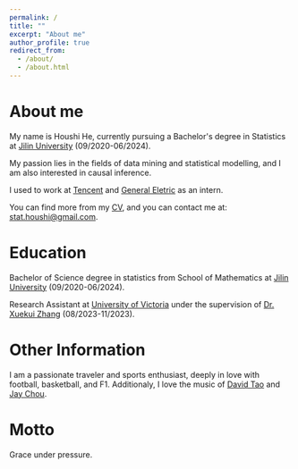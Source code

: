 ```yaml
---
permalink: /
title: ""
excerpt: "About me"
author_profile: true
redirect_from: 
  - /about/
  - /about.html
---
```


About me
======

My name is Houshi He, currently pursuing a Bachelor's degree in Statistics at [Jilin University](https://www.jlu.edu.cn/) (09/2020-06/2024). 

My passion lies in the fields of data mining and statistical modelling, and I am also interested in causal inference.

I used to work at [Tencent](https://www.tencent.com/en-us/) and [General Eletric](https://www.ge.com/) as an intern.

You can find more from my [CV](http://rathhehs.github.io/files/Houshi_He.pdf), and you can contact me at: [stat.houshi@gmail.com](stat.houshi@gmail.com).


Education
======
Bachelor of Science degree in statistics from School of Mathematics at [Jilin University](https://www.jlu.edu.cn/) (09/2020-06/2024).

Research Assistant at [University of Victoria](https://www.uvic.ca/) under the supervision of [Dr. Xuekui Zhang](https://ubcxzhang.github.io/) (08/2023-11/2023).


Other Information
======
I am a passionate traveler and sports enthusiast, deeply in love with football, basketball, and F1. Additionaly, I love the music of [David Tao](https://open.spotify.com/artist/40tNK2YedBV2jRFAHxpifB) and [Jay Chou](https://open.spotify.com/artist/2elBjNSdBE2Y3f0j1mjrql). 


Motto
======
Grace under pressure.